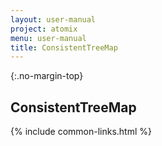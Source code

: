 ```yaml
---
layout: user-manual
project: atomix
menu: user-manual
title: ConsistentTreeMap
---
```


{:.no-margin-top}

## ConsistentTreeMap

{% include common-links.html %}
